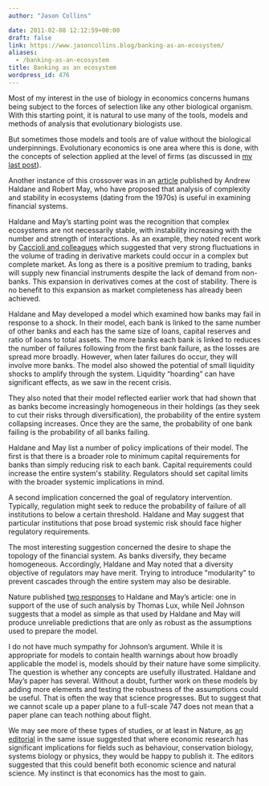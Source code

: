 ```yaml
---
author: "Jason Collins"

date: 2011-02-08 12:12:59+00:00
draft: false
link: https://www.jasoncollins.blog/banking-as-an-ecosystem/
aliases:
  - /banking-as-an-ecosystem
title: Banking as an ecosystem
wordpress_id: 476
---
```


Most of my interest in the use of biology in economics concerns humans being subject to the forces of selection like any other biological organism. With this starting point, it is natural to use many of the tools, models and methods of analysis that evolutionary biologists use.

But sometimes those models and tools are of value without the biological underpinnings. Evolutionary economics is one area where this is done, with the concepts of selection applied at the level of firms (as discussed in [my last post](https://www.jasoncollins.blog/evolutionary-economics-and-group-selection/)).

Another instance of this crossover was in an [article](https://doi.org/10.1038/nature09659) published by Andrew Haldane and Robert May, who have proposed that analysis of complexity and stability in ecosystems (dating from the 1970s) is useful in examining financial systems.

Haldane and May’s starting point was the recognition that complex ecosystems are not necessarily stable, with instability increasing with the number and strength of interactions. As an example, they noted recent work by [Caccioli and colleagues](http://doi.org/10.1140/epjb/e2009-00316-y) which suggested that very strong fluctuations in the volume of trading in derivative markets could occur in a complex but complete market. As long as there is a positive premium to trading, banks will supply new financial instruments despite the lack of demand from non-banks. This expansion in derivatives comes at the cost of stability. There is no benefit to this expansion as market completeness has already been achieved.

Haldane and May developed a model which examined how banks may fail in response to a shock. In their model, each bank is linked to the same number of other banks and each has the same size of loans, capital reserves and ratio of loans to total assets. The more banks each bank is linked to reduces the number of failures following from the first bank failure, as the losses are spread more broadly. However, when later failures do occur, they will involve more banks. The model also showed the potential of small liquidity shocks to amplify through the system. Liquidity “hoarding” can have significant effects, as we saw in the recent crisis.

They also noted that their model reflected earlier work that had shown that as banks become increasingly homogeneous in their holdings (as they seek to cut their risks through diversification), the probability of the entire system collapsing increases. Once they are the same, the probability of one bank failing is the probability of all banks failing.

Haldane and May list a number of policy implications of their model. The first is that there is a broader role to minimum capital requirements for banks than simply reducing risk to each bank. Capital requirements could increase the entire system's stability. Regulators should set capital limits with the broader systemic implications in mind.

A second implication concerned the goal of regulatory intervention. Typically, regulation might seek to reduce the probability of failure of all institutions to below a certain threshold. Haldane and May suggest that particular institutions that pose broad systemic risk should face higher regulatory requirements.

The most interesting suggestion concerned the desire to shape the topology of the financial system. As banks diversify, they became homogeneous. Accordingly, Haldane and May noted that a diversity objective of regulators may have merit. Trying to introduce "modularity" to prevent cascades through the entire system may also be desirable.

Nature published [two responses](http://doi.org/10.1038/469302a) to Haldane and May’s article: one in support of the use of such analysis by Thomas Lux, while Neil Johnson suggests that a model as simple as that used by Haldane and May will produce unreliable predictions that are only as robust as the assumptions used to prepare the model.

I do not have much sympathy for Johnson’s argument. While it is appropriate for models to contain health warnings about how broadly applicable the model is, models should by their nature have some simplicity. The question is whether any concepts are usefully illustrated. Haldane and May’s paper has several. Without a doubt, further work on these models by adding more elements and testing the robustness of the assumptions could be useful. That is often the way that science progresses. But to suggest that we cannot scale up a paper plane to a full-scale 747 does not mean that a paper plane can teach nothing about flight.

We may see more of these types of studies, or at least in Nature, as [an editorial](http://doi.org/10.1038/469266a) in the same issue suggested that where economic research has significant implications for fields such as behaviour, conservation biology, systems biology or physics, they would be happy to publish it. The editors suggested that this could benefit both economic science and natural science. My instinct is that economics has the most to gain.
